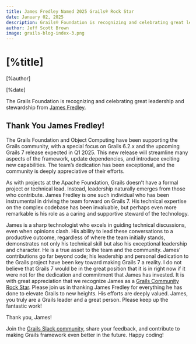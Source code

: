```yaml
---
title: James Fredley Named 2025 Grails® Rock Star
date: January 02, 2025
description: Grails® Foundation is recognizing and celebrating great leadership and stewardship from James Fredley.
author: Jeff Scott Brown
image: grails-blog-index-3.png
---
```


# [%title]

[%author]

[%date]

The Grails Foundation is recognizing and celebrating great leadership and
stewardship from [James Fredley](https://github.com/jamesfredley).

## Thank You James Fredley!

The Grails Foundation and Object Computing have been supporting the Grails
community, with a special focus on Grails 6.2.x and the upcoming Grails 7
release expected in Q1 2025. This new release will streamline many aspects of
the framework, update dependencies, and introduce exciting new capabilities. The
team’s dedication has been exceptional, and the community is deeply appreciative
of their efforts.

As with projects at the Apache Foundation, Grails doesn’t have a formal project
or technical lead. Instead, leadership naturally emerges from those who
contribute. James Fredley is one such individual who has been instrumental in
driving the team forward on Grails 7. His technical expertise on the complex
codebase has been invaluable, but perhaps even more remarkable is his role as a
caring and supportive steward of the technology.

James is a sharp technologist who excels in guiding technical discussions, even
when opinions clash. His ability to lead these conversations to a productive
outcome, regardless of where the team initially stands, demonstrates not only
his technical skill but also his exceptional leadership and character. He is a
true asset to the team and the community.
James’ contributions go far beyond code; his leadership and personal dedication
to the Grails project have been key toward making Grails 7 a reality. I do not
believe that Grails 7 would be in the great position that it is in right now if
it were not for the dedication and commitment that James has invested.  It is
with great appreciation that we recognize James as a [Grails Community Rock Star](/community.html).
Please join us in thanking James Fredley for everything he has done to elevate
Grails to new heights. His efforts are deeply valued. James, you truly are a
Grails leader and a great person. Please keep up the fantastic work!

Thank you, James!

Join the [Grails Slack community](https://grails.slack.com), share your feedback, and contribute to making Grails framework even better in the future. Happy coding!
